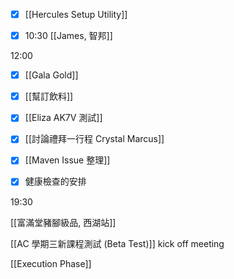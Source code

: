 
- [x] [[Hercules Setup Utility]]

- [x] 10:30 [[James, 智邦]]

12:00 

- [x] [[Gala Gold]]

- [x] [[幫訂飲料]]

- [x] [[Eliza AK7V 測試]]

- [x] [[討論禮拜一行程 Crystal Marcus]]

- [x] [[Maven Issue 整理]]

- [x] 健康檢查的安排

19:30 

[[富滿堂豬腳級品, 西湖站]]

[[AC 學期三新課程測試 (Beta Test)]] kick off meeting

[[Execution Phase]]

